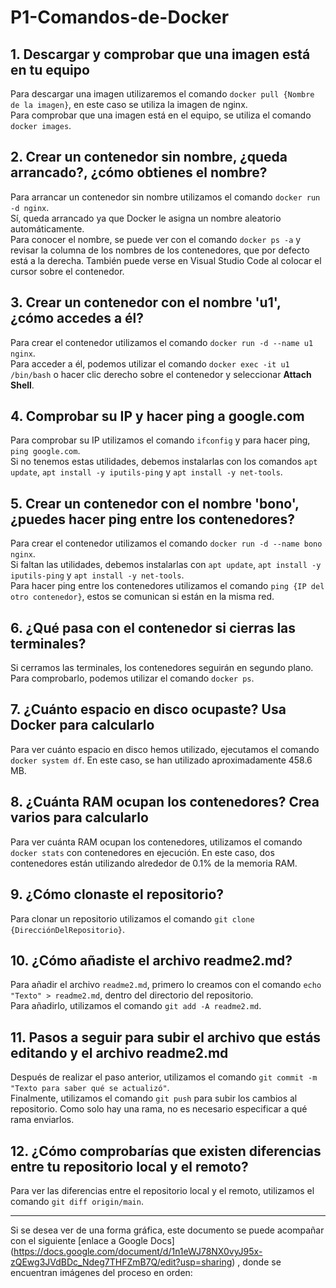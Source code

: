 # P1-Comandos-de-Docker

## 1. Descargar y comprobar que una imagen está en tu equipo
Para descargar una imagen utilizaremos el comando `docker pull {Nombre de la imagen}`, en este caso se utiliza la imagen de nginx.  
Para comprobar que una imagen está en el equipo, se utiliza el comando `docker images`.

## 2. Crear un contenedor sin nombre, ¿queda arrancado?, ¿cómo obtienes el nombre?
Para arrancar un contenedor sin nombre utilizamos el comando `docker run -d nginx`.  
Sí, queda arrancado ya que Docker le asigna un nombre aleatorio automáticamente.  
Para conocer el nombre, se puede ver con el comando `docker ps -a` y revisar la columna de los nombres de los contenedores, que por defecto está a la derecha. También puede verse en Visual Studio Code al colocar el cursor sobre el contenedor.

## 3. Crear un contenedor con el nombre 'u1', ¿cómo accedes a él?
Para crear el contenedor utilizamos el comando `docker run -d --name u1 nginx`.  
Para acceder a él, podemos utilizar el comando `docker exec -it u1 /bin/bash` o hacer clic derecho sobre el contenedor y seleccionar **Attach Shell**.

## 4. Comprobar su IP y hacer ping a google.com
Para comprobar su IP utilizamos el comando `ifconfig` y para hacer ping, `ping google.com`.  
Si no tenemos estas utilidades, debemos instalarlas con los comandos `apt update`, `apt install -y iputils-ping` y `apt install -y net-tools`.

## 5. Crear un contenedor con el nombre 'bono', ¿puedes hacer ping entre los contenedores?
Para crear el contenedor utilizamos el comando `docker run -d --name bono nginx`.  
Si faltan las utilidades, debemos instalarlas con `apt update`, `apt install -y iputils-ping` y `apt install -y net-tools`.  
Para hacer ping entre los contenedores utilizamos el comando `ping {IP del otro contenedor}`, estos se comunican si están en la misma red.

## 6. ¿Qué pasa con el contenedor si cierras las terminales?
Si cerramos las terminales, los contenedores seguirán en segundo plano. Para comprobarlo, podemos utilizar el comando `docker ps`.

## 7. ¿Cuánto espacio en disco ocupaste? Usa Docker para calcularlo
Para ver cuánto espacio en disco hemos utilizado, ejecutamos el comando `docker system df`. En este caso, se han utilizado aproximadamente 458.6 MB.

## 8. ¿Cuánta RAM ocupan los contenedores? Crea varios para calcularlo
Para ver cuánta RAM ocupan los contenedores, utilizamos el comando `docker stats` con contenedores en ejecución. En este caso, dos contenedores están utilizando alrededor de 0.1% de la memoria RAM.

## 9. ¿Cómo clonaste el repositorio?
Para clonar un repositorio utilizamos el comando `git clone {DirecciónDelRepositorio}`.

## 10. ¿Cómo añadiste el archivo readme2.md?
Para añadir el archivo `readme2.md`, primero lo creamos con el comando `echo "Texto" > readme2.md`, dentro del directorio del repositorio.  
Para añadirlo, utilizamos el comando `git add -A readme2.md`.

## 11. Pasos a seguir para subir el archivo que estás editando y el archivo readme2.md
Después de realizar el paso anterior, utilizamos el comando `git commit -m "Texto para saber qué se actualizó"`.  
Finalmente, utilizamos el comando `git push` para subir los cambios al repositorio. Como solo hay una rama, no es necesario especificar a qué rama enviarlos.

## 12. ¿Cómo comprobarías que existen diferencias entre tu repositorio local y el remoto?
Para ver las diferencias entre el repositorio local y el remoto, utilizamos el comando `git diff origin/main`.

---

Si se desea ver de una forma gráfica, este documento se puede acompañar con el siguiente [enlace a Google Docs] (https://docs.google.com/document/d/1n1eWJ78NX0vyJ95x-zQEwg3JVdBDc_Ndeg7THFZmB7Q/edit?usp=sharing)
, donde se encuentran imágenes del proceso en orden:  
